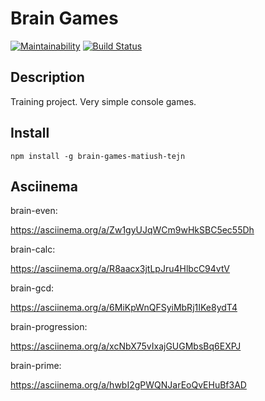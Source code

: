 # Brain Games

[![Maintainability](https://api.codeclimate.com/v1/badges/bb6e51c9cff47c91d2a7/maintainability)](https://codeclimate.com/github/matiush-tejn/backend-project-lvl1/maintainability)
[![Build Status](https://travis-ci.org/matiush-tejn/backend-project-lvl1.svg?branch=master)](https://travis-ci.org/matiush-tejn/backend-project-lvl1)

## Description

Training project. Very simple console games.

## Install

`npm install -g brain-games-matiush-tejn`

## Asciinema

brain-even:

https://asciinema.org/a/Zw1gyUJqWCm9wHkSBC5ec55Dh

brain-calc:

https://asciinema.org/a/R8aacx3jtLpJru4HlbcC94vtV

brain-gcd:

https://asciinema.org/a/6MiKpWnQFSyiMbRj1IKe8ydT4

brain-progression:

https://asciinema.org/a/xcNbX75vIxajGUGMbsBq6EXPJ

brain-prime:

https://asciinema.org/a/hwbI2gPWQNJarEoQvEHuBf3AD

